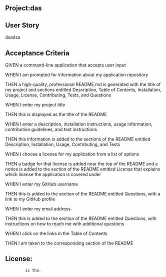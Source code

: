 ## Project:das
## User Story 
 dsadsa
## Acceptance Criteria 
GIVEN a command-line application that accepts user input
            
WHEN I am prompted for information about my application repository
            
THEN a high-quality, professional README.md is generated with the title of my project and sections entitled Description, Table of Contents, Installation, Usage, License, Contributing, Tests, and Questions
            
WHEN I enter my project title

            
THEN this is displayed as the title of the README
            
WHEN I enter a description, installation instructions, usage information, contribution guidelines, and test instructions
            
THEN this information is added to the sections of the README entitled Description, Installation, Usage, Contributing, and Tests
            
WHEN I choose a license for my application from a list of options
            
THEN a badge for that license is added near the top of the README and a notice is added to the section of the README entitled License that explains which license the application is covered under
            
WHEN I enter my GitHub username
            
THEN this is added to the section of the README entitled Questions, with a link to my GitHub profile
            
WHEN I enter my email address
            
THEN this is added to the section of the README entitled Questions, with instructions on how to reach me with additional questions
            
WHEN I click on the links in the Table of Contents
            
THEN I am taken to the corresponding section of the README 
 ## License:

             is the.
    